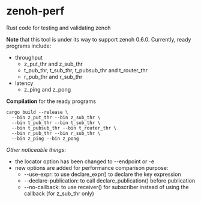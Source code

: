 # zenoh-perf
Rust code for testing and validating zenoh

**Note** that this tool is under its way to support zenoh 0.6.0. 
Currently, ready programs include:
* throughput
  * z_put_thr and z_sub_thr
  * t_pub_thr, t_sub_thr, t_pubsub_thr and t_router_thr
  * r_pub_thr and r_sub_thr
* latency
  * z_ping and z_pong

**Compilation** for the ready programs
```
cargo build --release \
  --bin z_put_thr --bin z_sub_thr \
  --bin t_pub_thr --bin t_sub_thr \
  --bin t_pubsub_thr --bin t_router_thr \
  --bin r_pub_thr --bin r_sub_thr \
  --bin z_ping --bin z_pong
```

_Other noticeable things_:
* the locator option has been changed to --endpoint or -e
* new options are added for performance comparison purpose:
    * --use-expr: to use declare_expr() to declare the key expression
    * --declare-publication: to call declare_publication() before publication
    * --no-callback: to use receiver() for subscriber instead of using the callback (for z_sub_thr only)
